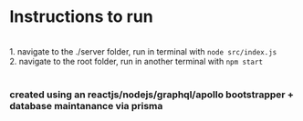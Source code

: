 <h1>Instructions to run</h1><br/>
1. navigate to the ./server folder, run in terminal with <code>node src/index.js</code><br/>
2. navigate to the root folder, run in another terminal with <code>npm start</code>
<br/><br/>
<h3> created using an reactjs/nodejs/graphql/apollo bootstrapper + database maintanance via prisma </h3>
